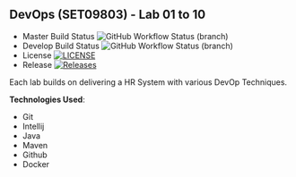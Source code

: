 ## DevOps (SET09803) - Lab 01 to 10
- Master Build Status ![GitHub Workflow Status (branch)](https://img.shields.io/github/actions/workflow/status/40736622/sem/main.yml?branch=master)
- Develop Build Status ![GitHub Workflow Status (branch)](https://img.shields.io/github/actions/workflow/status/40736622/sem/main.yml?branch=develop)
- License [![LICENSE](https://img.shields.io/github/license/40736622/sem.svg?style=flat-square)](https://github.com/40736622/sem/blob/master/LICENSE)
- Release [![Releases](https://img.shields.io/github/release/40736622/sem/all.svg?style=flat-square)](https://github.com/40736622/sem/releases)

Each lab builds on delivering a HR System with various DevOp Techniques.

**Technologies Used**:
- Git
- Intellij
- Java
- Maven
- Github
- Docker
